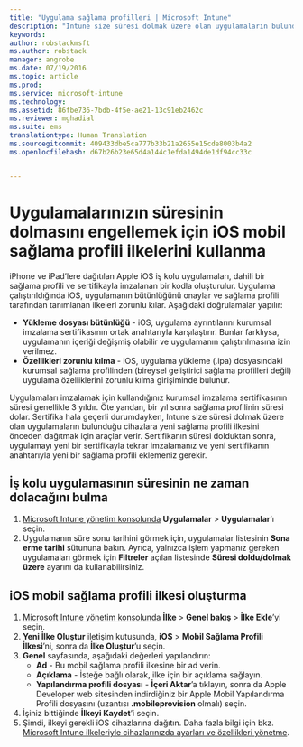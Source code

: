```yaml
---
title: "Uygulama sağlama profilleri | Microsoft Intune"
description: "Intune size süresi dolmak üzere olan uygulamaların bulunduğu cihazlara yeni sağlama profili ilkesini önceden dağıtmak için araçlar verir."
keywords: 
author: robstackmsft
ms.author: robstack
manager: angrobe
ms.date: 07/19/2016
ms.topic: article
ms.prod: 
ms.service: microsoft-intune
ms.technology: 
ms.assetid: 86fbe736-7bdb-4f5e-ae21-13c91eb2462c
ms.reviewer: mghadial
ms.suite: ems
translationtype: Human Translation
ms.sourcegitcommit: 409433dbe5ca777b33b21a2655e15cde8003b4a2
ms.openlocfilehash: d67b26b23e65d4a144c1efda1494de1df94cc33c


---
```


# <a name="use-ios-mobile-provisioning-profile-policies-to-prevent-your-apps-from-expiring"></a>Uygulamalarınızın süresinin dolmasını engellemek için iOS mobil sağlama profili ilkelerini kullanma


iPhone ve iPad’lere dağıtılan Apple iOS iş kolu uygulamaları, dahili bir sağlama profili ve sertifikayla imzalanan bir kodla oluşturulur. Uygulama çalıştırıldığında iOS, uygulamanın bütünlüğünü onaylar ve sağlama profili tarafından tanımlanan ilkeleri zorunlu kılar. Aşağıdaki doğrulamalar yapılır:

- **Yükleme dosyası bütünlüğü** - iOS, uygulama ayrıntılarını kurumsal imzalama sertifikasının ortak anahtarıyla karşılaştırır. Bunlar farklıysa, uygulamanın içeriği değişmiş olabilir ve uygulamanın çalıştırılmasına izin verilmez.
- **Özellikleri zorunlu kılma** - iOS, uygulama yükleme (.ipa) dosyasındaki kurumsal sağlama profilinden (bireysel geliştirici sağlama profilleri değil) uygulama özelliklerini zorunlu kılma girişiminde bulunur.


Uygulamaları imzalamak için kullandığınız kurumsal imzalama sertifikasının süresi genellikle 3 yıldır. Öte yandan, bir yıl sonra sağlama profilinin süresi dolar. Sertifika hala geçerli durumdayken, Intune size süresi dolmak üzere olan uygulamaların bulunduğu cihazlara yeni sağlama profili ilkesini önceden dağıtmak için araçlar verir.
Sertifikanın süresi dolduktan sonra, uygulamayı yeni bir sertifikayla tekrar imzalamanız ve yeni sertifikanın anahtarıyla yeni bir sağlama profili eklemeniz gerekir.



## <a name="how-to-find-out-when-a-line-of-business-app-will-expire"></a>İş kolu uygulamasının süresinin ne zaman dolacağını bulma

1. [Microsoft Intune yönetim konsolunda](https://manage.microsoft.com) **Uygulamalar** > **Uygulamalar**’ı seçin.
2. Uygulamanın süre sonu tarihini görmek için, uygulamalar listesinin **Sona erme tarihi** sütununa bakın. Ayrıca, yalnızca işlem yapmanız gereken uygulamaları görmek için **Filtreler** açılan listesinde **Süresi doldu/dolmak üzere** ayarını da kullanabilirsiniz.

## <a name="how-to-create-an-ios-mobile-provisioning-profile-policy"></a>iOS mobil sağlama profili ilkesi oluşturma


1. [Microsoft Intune yönetim konsolunda](https://manage.microsoft.com) **İlke** > **Genel bakış** > **İlke Ekle**’yi seçin.
2. **Yeni İlke Oluştur** iletişim kutusunda, **iOS** > **Mobil Sağlama Profili İlkesi**’ni, sonra da **İlke Oluştur**’u seçin.
3. **Genel** sayfasında, aşağıdaki değerleri yapılandırın:
    - **Ad** - Bu mobil sağlama profili ilkesine bir ad verin.
    - **Açıklama** - İsteğe bağlı olarak, ilke için bir açıklama sağlayın.
    - **Yapılandırma profili dosyası** - **İçeri Aktar**’a tıklayın, sonra da Apple Developer web sitesinden indirdiğiniz bir Apple Mobil Yapılandırma Profili dosyasını (uzantısı **.mobileprovision** olmalı) seçin.
4. İşiniz bittiğinde **İlkeyi Kaydet**’i seçin.
5. Şimdi, ilkeyi gerekli iOS cihazlarına dağıtın. Daha fazla bilgi için bkz. [Microsoft Intune ilkeleriyle cihazlarınızda ayarları ve özellikleri yönetme](manage-settings-and-features-on-your-devices-with-microsoft-intune-policies.md).



<!--HONumber=Dec16_HO2-->


